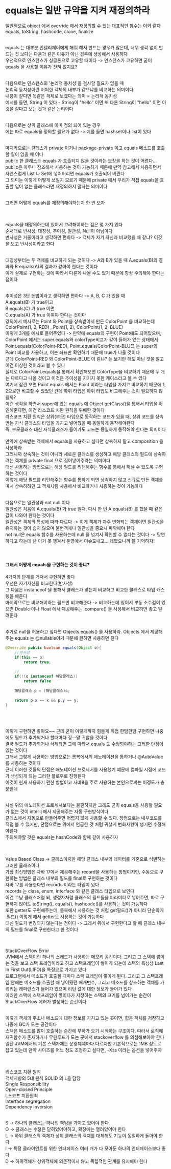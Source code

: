 # equals는 일반 규약을 지켜 재정의하라
일반적으로 object 에서 override 해서 재정의할 수 있는 대표적인 함수는 이와 같다 <br>
equals, toString, hashcode, clone, finalize <br>
<br>

equals 는 대부분 인텔리제이에게 해줘 해서 만드는 경우가 많은데, 너무 생각 없이 만드는 것 보다는 다음과 같은 이유가 아닌 경우에 생성해서 사용하자 <br>
우선적으로 인스턴스가 싱글톤으로 고유할 때이다 -> 인스턴스가 고유하면 굳이 equals 을 사용할 이유가 전혀 없지요? <br>
<br>

다음으로는 인스턴스의 '논리적 동치성'을 검사할 필요가 없을 때 <br>
논리적 동치성이란 어떠한 객체의 내부가 같으냐를 비교하는 의미이다 <br>
내용이 같다면 똑같은 객체로 보겠다는 의미 = 논리적 동치성 <br>
예시를 들면, String 이 있다 - String이 "hello" 이면 또 다른 String이 "hello" 이면 이것을 같다고 보는 것과 같은 논리이다 <br>
<br>

다음으로는 상위 클래스에 이미 정의 되어 있는 경우 <br>
에는 따로 equals을 정의할 필요가 없다 -> 예를 들면 hashset이나 list이 있다 <br> 
<br>

마지막으로는 클래스가 private 이거나 package-private 이고 equals 메소드를 호출할 일이 없을 때 이다 <br>
public 한 클래스는 equals 가 호출되지 않을 것이라는 보장을 하는 것이 어렵다... <br>
public은 아무나 참조해서 사용하는 것이 가능하기 때문에 만약 참고해서 사용하면서 자연스럽게 List 나 Set에 넣어버리면 equals가 호출되어 버린다 <br>
그 의미는 이렇게 어떻게 쓰일지 모르기 때문에 private 에서 우리가 직접 equals을 호출할 일이 없는 클래스라면 재정의하지 말자는 의미이다 <br>
<br>

그러면 어떻게 equals를 재정의해야하는지 한 번 보자 <br>
<br><br>

equals을 재정의하는데 있어서 고려해야하는 점은 몇 가지 있다 <br>
순서대로 반사성, 대칭성, 추이성, 일관성, Null이 아님이다 <br>
반사성은 거울이라고 생각하면 편하다 -> 객체가 자기 자신과 비교했을 때 같냐? 이것을 보고 반사성이라고 한다 <br>
<br>

대칭성부터는 두 객체를 비교하게 되는 것이다 -> A와 B가 있을 때 A.equals(B)의 결과와 B.equals(A)의 결과가 같아야 한다는 것이다 <br>
이게 실제로 구현하는 것에 따라서 다른게 나올 수도 있기 때문에 항상 주의해야 한다는 점이다 <br>
<br>

추이성은 3단 논법이라고 생각하면 편하다 -> A, B, C 가 있을 때 <br>
A.equals(B) 가 true이고 <br>
B.equals(C) 가 true 이면 <br>
C.equals(A) 가 true 이여야 한다는 것이다 <br>
강의에서 예시로는 Point 와 Point을 상속받아서 만든 ColorPoint 을 비교하는데 <br>
ColorPoint(1, 2, RED) , Point(1, 2), ColorPoint(1, 2, BLUE) <br>
이렇게 3개를 예시로 들어주었다 -> 만약에 equals의 구현이 Point에도 되어있으며, ColorPoint 에서는 super.equals와 colorType비교가 같이 들어가 있는 상태에서 
Point.equals(ColorPoint-RED), Point.equals(ColorPoint-BLUE) 는 super의 Point 비교를 사용하고, 이는 좌표만 확인하기 때문에 true가 나올 것이다 <br>
근데 ColorPoint-RED 와 ColorPoint-BLUE 이 같냐? 는 보기만 해도 아닌 것을 알고 이건 이상한 것이라고 볼 수 있다 <br>
실제로 ColorPoint.equals을 통해서 확인해보면 ColorType을 비교하기 때문에 두 개는 다르다고 나올 것이고 이것은 추이성을 지키지 못한 케이스라고 볼 수 있다 <br> 
여기서 잠깐 보면 Point.equals 에서는 Point 이라는 타입을 가지고 비교하기 때문에 1, 2으로만 비교할 수 있었던 건데 하위 타입은 하위 타입도 비교해주는 것이 필요하지 않을까? <br>
이런 생각을 하면서 super에 있는 equals 에 Object.getClass()을 통해서 타입을 확인해준다면, 이건 라스코프 치환 원칙을 위배한 것이다 <br>
라스코프 치환 원칙은 상위(부모) 타입으로 동작하는 코드가 있을 때, 상위 코드를 상속받는 자식 클래스의 타입을 가지고 넣어줬을 때 동일하게 동작해야한다 <br>
즉, 부모클래스 대신 자식클래스가 들어가도 코드는 동일하게 동작해야 한다는 의미이다 <br>
<br>
만약에 상속받는 객체에서 equals을 사용하고 싶다면 상속하지 말고 composition 을 사용하라 <br>
그러니까 상속하는 것이 아니라 새로운 클래스를 생성하고 해당 클래스의 필드에 상속하려는 객체를 private final 으로 집어넣어주라는 의미이다 <br>
대신 사용하는 방법으로는 해당 필드를 리턴해주는 함수를 통해서 꺼낼 수 있도록 구현하는 것이다 <br>
이렇게 해당 필드를 리턴해주는 함수를 통하게 되면 상속하지 않고 신규로 만든 객체를 마치 상속하려던 그 객체처럼 사용해서 비교하거나 사용하는 것이 가능하다 <br>
<br>

다음으로는 일관성과 not null 이다 <br>
일관성은 처음에 A.equals(B) 가 true 일때, 다시 한 번 A.equals(B) 를 했을 때 같은 값이 나와야 한다는 것이다 <br>
일관성은 객체의 특성에 따라 다르다 -> 이게 객체가 자주 변화되는 객체이면 일관성을 유지하는 것이 쉽지 않으며 불변객체나 일관성을 중요시 파악해야 한다 <br>
not null은 equals 함수를 사용하는데 null 을 넘겨서 확인할 수 없다는 것이다 -> 당연하다고 하는데 난 이거 못 챙겨서 운영에서 이슈도내고... 데였으니까 잘 기억하자! <br>
<br><br>

#### 그래서 어떻게 equals을 구현하는 것이 좋냐?
4가지의 단계를 거쳐서 구현하면 좋다 <br>
우선은 자기자신을 비교한다(반사성) <br>
그 다음은 instanceof 을 통해서 클래스가 맞는지 비교하고 비교한 클래스로 타입 캐스팅을 해준다 <br>
마지막으로는 비교해야하는 필드만 비교해준다 -> 비교하는데 있어서 부동 소수점이 있으면 Double 이나 Float 에서 제공해주는 .compare() 을 사용해서 비교하면 좋고 알려준다 <br>
<br>

추가로 null을 허용하고 싶다면 Objects.equals() 을 사용하라. Objects 에서 제공해주는 equals 는 @nullable이기 때문에 원하면 사용하면 된다 <br>
```java
@Override public boolean equals(Object o){
    //반사성
    if(this == o)
        return true;
    
    //
    if(!(o instanceof 해당클래스))
        return false
    
    해당클래스 p = (해당클래스)o;
    
    return p.x == x && p.y == y;
}
```
<br><br>

이렇게 구현하면 좋아요~~ 근데 굳이 이렇게까지 힘들게 직접 한땀한땀 구현하면 나중에도 필드가 추가되거나 할때마다 정--말 귀찮을 것이다 <br>
결국 필드가 추가되거나 삭제되면 그에 따라서 equals 도 수정되야하는 그러한 단점이 있는 것이다 <br>
그래서 그렇게 사용하는 방법으로는 롬복에서의 애노테이션을 통하거나 @AutoValue 를 사용하는 것이다 <br>
근데 이러한 것들의 단점은 애노테이션 프로세서를 사용했기 떄문에 컴파일 시점에 코드가 생성되게 되는 그러한 플로우로 진행된다 <br>
이것이 현재 사용하기 편한 방법이고 자바8을 주로 사용하는 본인으로써는 이정도가 충분한데 <br>
<br>


사실 위의 애노테이션 프로세서보다는 불편하지만 그래도 굳이 equals을 사용할 필요가 없는 것이 intellij 에서 제공해주는 자동 구현방식이다 <br>
클래스에서 자동으로 만들어주면 어렵지 않게 사용할 수 있다. 장점으로는 내부코드를 직접 볼 수 있지만, 단점으로는 위에서 언급한 것 처럼 귀찮게 변화사항이 생기면 수정해야한다 <br>
주의해야할 것은 equals는 hashCode와 함께 같이 사용하자 <br>
<br><br>

Value Based Class -> 클래스이지만 해당 클래스 내부의 데이터를 기준으로 식별하는 그러한 클래스이다 <br>
가장 최신방법은 자바 17에서 제공해주는 record을 사용하는 방법이지만, 수동으로 구현하는 방법은 클래스 내부의 필드를 final로 구현하는 것이다 <br>
자바 17를 사용한다면 records 이라는 타입이 있다 <br>
records 는 class, enum, interface 와 같은 클래스 타입으로 보인다 <br>
이건 그냥 클래스처럼 되, 생성자처럼 클래스의 필드들을 파라미터로 넣어주면, 따로 구현하지 않아도 toString(), equals(), hashcode()를 사용하는 것이 가능하다 <br>
또한 getter도 구현해주는데, 롬복에서 사용하는 것 처럼 get필드()가 아니라 단순하게 .필드() 이렇게 해서 getter도 사용하는 것이 가능하다 <br>
대신 필드가 변경되지 않는다는 점이다 -> 그래서 위에서 구현한다고 할 때 클래스 내부의 필드를 final로 구현한다고 한 것이다 <br>
<br><br>

StackOverFlow Error <br>
JVM에서 스택이란 하나의 스레드가 사용하는 메모리 공간이다. 그리고 그 스택에 쌓이는 것을 보고 스택 프레임이라고 하고 스택프레임이 쌓이게 되는데 
스택의 특성상 Last In First Out(LIFO)을 특징으로 가지고 있다 <br>
프로그램에서 메소드가 호출될 때마다 스택 프레임이 쌓이게 된다. 그리고 그 스택프레임 안에는 메소드를 호출할 때 넣어줬던 매개변수, 그리고 메소드를 참조하는 객체를 가리키는 래퍼런스가 들어가 있으며 리턴 값에 대한 정보가 들어가 있다 <br>
이러한 스택에 스택프레임이 쌓이다가 저장하는 스택의 크기를 넘어가는 순간이 StackOverFlow 에러가 발생하는 순간이다 <br>
<br>

이렇게 객체의 주소나 메소드에 대한 정보를 가지고 있는 곳이면, 힙은 객체를 저장하고 나중에 GC가 도는 공간이다 <br>
스택은 메소드를 많이 호출하는 순간에 부하가 오기 시작하는 구조이다. 따라서 로직에 재귀함수가 존재하거나 무한루프가 도는 곳에서 stackoverflow 를 의심해보아야 한다 <br>
일단 JVM에서의 기본 스택자체는 운영체제마다 다르지만 기본적으로는 1MB 정도로 잡고 있는데 만약 사이즈를 어느 정도 조정하고 싶다면, -Xss 이라는 옵션을 넣어주자 <br>
<br><br>

리스코프 치환 원칙 <br>
객체지향의 5대 원칙 SOLID 의 L을 담당 <br>
Single Responsibility <br>
Open-closed Principle <br>
L스코프 치환원칙 <br>
Interface segregation <br>
Dependency Inversion <br>
<br>

S -> 하나의 클래스는 하나의 책임을 가지고 있어야 한다  <br>
O -> 클래스는 수정은 닫혀있어야하고, 확장에는 열려있어야 한다 <br>
L -> 하위 클래스의 객체가 상위 클래스의 객체를 대체해도 기능이 동일하게 돌아야 한다 <br>
I -> 특정 클라이언트를 위한 인터페이스 여러 개가 다 모아둔 하나의 인터페이스보다 좋다 <br>
D -> 하위객체가 상위객체에 의존적이지 않고 독립적인 관계를 유지해야 한다 <br>
<br><br>

<br><br><br><br><br><br><br><br><br><br>


